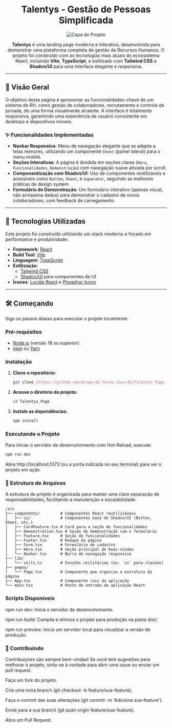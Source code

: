 <div align="center">

# Talentys - Gestão de Pessoas Simplificada

![Capa do Projeto](https://ik.imagekit.io/brunogodoy/imagens_portfolio/LogoSemFundo.png?updatedAt=1751540719796)

<p>
  <strong>Talentys</strong> é uma landing page moderna e interativa, desenvolvida para demonstrar uma plataforma completa de gestão de Recursos Humanos. O projeto foi construído com as tecnologias mais atuais do ecossistema React, incluindo <strong>Vite</strong>, <strong>TypeScript</strong>, e estilizado com <strong>Tailwind CSS</strong> e <strong>Shadcn/UI</strong> para uma interface elegante e responsiva.
</p>

</div>

---

## 🔮 Visão Geral

O objetivo desta página é apresentar as funcionalidades-chave de um sistema de RH, como gestão de colaboradores, recrutamento e controle de jornada, de uma forma visualmente atraente. A interface é totalmente responsiva, garantindo uma experiência de usuário consistente em desktops e dispositivos móveis.

### ✨ Funcionalidades Implementadas

* **Navbar Responsiva**: Menu de navegação elegante que se adapta a telas menores, utilizando um componente `Sheet` (painel lateral) para o menu mobile.
* **Seções Interativas**: A página é dividida em seções claras (`Hero`, `Funcionalidades`, `Demonstração`) com navegação suave ativada por scroll.
* **Componentização com Shadcn/UI**: Uso de componentes reutilizáveis e acessíveis como `Button`, `Sheet`, e `Separator`, seguindo as melhores práticas de design system.
* **Formulário de Demonstração**: Um formulário interativo (apenas visual, não armazena dados) para demonstrar o cadastro de novos colaboradores, com feedback de carregamento.

---

## 🚀 Tecnologias Utilizadas

Este projeto foi construído utilizando um stack moderno e focado em performance e produtividade:

* **Framework**: [React](https://react.dev/)
* **Build Tool**: [Vite](https://vitejs.dev/)
* **Linguagem**: [TypeScript](https://www.typescriptlang.org/)
* **Estilização**:
    * [Tailwind CSS](https://tailwindcss.com/)
    * [Shadcn/UI](https://ui.shadcn.com/) para componentes de UI
* **Ícones**: [Lucide React](https://lucide.dev/guide/packages/lucide-react) e [Phosphor Icons](https://phosphoricons.com/)

---

## 🛠️ Começando

Siga os passos abaixo para executar o projeto localmente.

### Pré-requisitos

* [Node.js](https://nodejs.org/en) (versão 18 ou superior)
* [npm](https://www.npmjs.com/) ou [Yarn](https://yarnpkg.com/)

### Instalação

1.  **Clone o repositório:**
    ```sh
    git clone [https://github.com/Grupo-02-Turma-Java-82/Talentys_Page.git](https://github.com/Grupo-02-Turma-Java-82/Talentys_Page.git)
    ```

2.  **Acesse o diretório do projeto:**
    ```sh
    cd Talentys_Page
    ```

3.  **Instale as dependências:**
    ```sh
    npm install
    ```

### Executando o Projeto

Para iniciar o servidor de desenvolvimento com Hot-Reload, execute:

```sh
npm run dev
```
Abra http://localhost:5173 (ou a porta indicada no seu terminal) para ver o projeto em ação.

### 📂 Estrutura de Arquivos
A estrutura do projeto é organizada para manter uma clara separação de responsabilidades, facilitando a manutenção e escalabilidade.
```
/src
├── components/         # Componentes React reutilizáveis
│   ├── ui/             # Componentes base do Shadcn/UI (Button, Sheet, etc.)
│   ├── CardFeature.tsx # Card para a seção de funcionalidades
│   ├── Demonstration.tsx # Seção de demonstração com o formulário
│   ├── Feature.tsx     # Seção de funcionalidades
│   ├── Footer.tsx      # Rodapé da página
│   ├── Form.tsx        # Formulário de cadastro
│   ├── Hero.tsx        # Seção principal de boas-vindas
│   └── Navbar.tsx      # Barra de navegação responsiva
├── lib/
│   └── utils.ts        # Funções utilitárias (ex: `cn` para classes)
├── pages/
│   └── Page.tsx        # Componente que organiza a estrutura da página
├── App.tsx             # Componente raiz da aplicação
└── main.tsx            # Ponto de entrada da aplicação React
```

### Scripts Disponíveis
npm run dev: Inicia o servidor de desenvolvimento.

npm run build: Compila e otimiza o projeto para produção na pasta dist/.

npm run preview: Inicia um servidor local para visualizar a versão de produção.

### 🤝 Contribuindo
Contribuições são sempre bem-vindas! Se você tem sugestões para melhorar o projeto, sinta-se à vontade para abrir uma issue ou enviar um pull request.

Faça um fork do projeto.

Crie uma nova branch (git checkout -b feature/sua-feature).

Faça o commit das suas alterações (git commit -m 'Adiciona sua-feature').

Envie para a sua branch (git push origin feature/sua-feature).

Abra um Pull Request.
